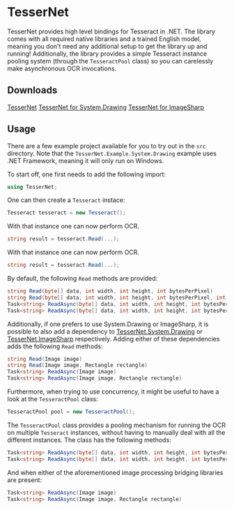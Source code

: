 # TesserNet
TesserNet provides high level bindings for Tesseract in .NET.
The library comes with all required native libraries and a trained English model, meaning you don't need any additional setup to get the library up and running!
Additionally, the library provides a simple Tesseract instance pooling system (through the `TesseractPool` class) so you can carelessly make asynchronous OCR invocations.

## Downloads
[TesserNet](https://www.nuget.org/packages/TesserNet/)
[TesserNet for System.Drawing](https://www.nuget.org/packages/TesserNet.System.Drawing/)
[TesserNet for ImageSharp](https://www.nuget.org/packages/TesserNet.ImageSharp/)

## Usage
There are a few example project available for you to try out in the `src` directory.
Note that the `TesserNet.Example.System.Drawing` example uses .NET Framework,
meaning it will only run on Windows.

To start off, one first needs to add the following import:
```cs
using TesserNet;
```

One can then create a `Tesseract` instace:
```cs
Tesseract tesseract = new Tesseract();
```

With that instance one can now perform OCR.
```cs
string result = tesseract.Read(...);
```

With that instance one can now perform OCR.
```cs
string result = tesseract.Read(...);
```

By default, the following `Read` methods are provided:
```cs
string Read(byte[] data, int width, int height, int bytesPerPixel)
string Read(byte[] data, int width, int height, int bytesPerPixel, int rectX, int rectY, int rectWidth, int rectHeight)
Task<string> ReadAsync(byte[] data, int width, int height, int bytesPerPixel)
Task<string> ReadAsync(byte[] data, int width, int height, int bytesPerPixel, int rectX, int rectY, int rectWidth, int rectHeight)
```

Additionally, if one prefers to use System.Drawing or ImageSharp, it is possible to also add a dependency to
[TesserNet.System.Drawing](https://www.nuget.org/packages/TesserNet.System.Drawing/) or
[TesserNet.ImageSharp](https://www.nuget.org/packages/TesserNet.ImageSharp/) respectively.
Adding either of these dependencies adds the following `Read` methods:
```cs
string Read(Image image)
string Read(Image image, Rectangle rectangle)
Task<string> ReadAsync(Image image)
Task<string> ReadAsync(Image image, Rectangle rectangle)
```

Furthermore, when trying to use concurrency, it might be useful to have a look at the `TesseractPool` class:
```cs
TesseractPool pool = new TesseractPool();
```

The `TesseractPool` class provides a pooling mechanism for running the OCR on multiple `Tesseract` instances, without having to manually deal with all the different instances.
The class has the following methods:
```cs
Task<string> ReadAsync(byte[] data, int width, int height, int bytesPerPixel)
Task<string> ReadAsync(byte[] data, int width, int height, int bytesPerPixel, int rectX, int rectY, int rectWidth, int rectHeight)
```

And when either of the aforementioned image processing bridging libraries are present:
```cs
Task<string> ReadAsync(Image image)
Task<string> ReadAsync(Image image, Rectangle rectangle)
```